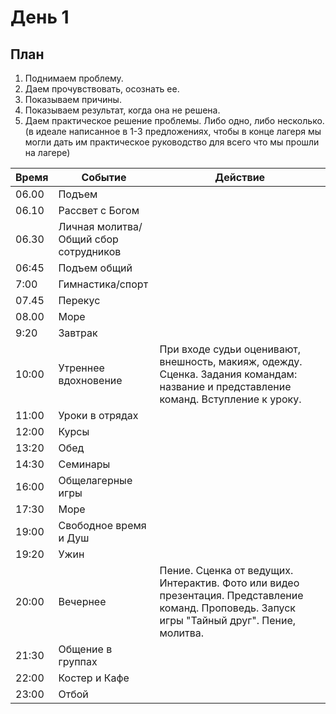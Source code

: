 # День 1
## План
1. Поднимаем проблему.
2. Даем прочувствовать, осознать ее.
3. Показываем причины.
4. Показываем результат, когда она не решена.
5. Даем практическое решение проблемы. Либо одно, либо несколько. (в идеале написанное в 1-3 предложениях, чтобы в конце лагеря мы могли дать им практическое руководство для всего что мы прошли на лагере)



| Время | Событие                               | Действие                                                                                                                                      |
| ----- | ------------------------------------- | --------------------------------------------------------------------------------------------------------------------------------------------- |
| 06.00 | Подъем                                |                                                                                                                                               |
| 06.10 | Рассвет с Богом                       |                                                                                                                                               |
| 06.30 | Личная молитва/Общий сбор сотрудников |                                                                                                                                               |
| 06:45 | Подъем общий                          |                                                                                                                                               |
| 7:00  | Гимнастика/спорт                      |                                                                                                                                               |
| 07.45 | Перекус                               |                                                                                                                                               |
| 08.00 | Море                                  |                                                                                                                                               |
| 9:20  | Завтрак                               |                                                                                                                                               |
| 10:00 | Утреннее вдохновение                  | При входе судьи оценивают, внешность, макияж, одежду. Сценка. Задания командам: название и представление команд. Вступление к уроку.          |
| 11:00 | Уроки в отрядах                       |                                                                                                                                               |
| 12:00 | Курсы                                 |                                                                                                                                               |
| 13:20 | Обед                                  |                                                                                                                                               |
| 14:30 | Семинары                              |                                                                                                                                               |
| 16:00 | Общелагерные игры                     |                                                                                                                                               |
| 17:30 | Море                                  |                                                                                                                                               |
| 19:00 | Свободное время и Душ                 |                                                                                                                                               |
| 19:20 | Ужин                                  |                                                                                                                                               |
| 20:00 | Вечернее                              | Пение. Сценка от ведущих. Интерактив. Фото или видео презентация. Представление команд. Проповедь. Запуск игры "Тайный друг". Пение, молитва. |
| 21:30 | Общение в группах                     |                                                                                                                                               |
| 22:00 | Костер и Кафе                         |                                                                                                                                               |
| 23:00 | Отбой                                 |                                                                                                                                               |
